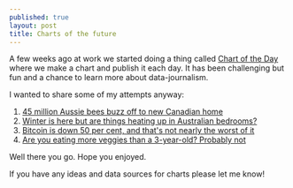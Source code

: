 ```yaml
---
published: true
layout: post
title: Charts of the future
---
```

A few weeks ago at work we started doing a thing called [Chart of the Day](http://www.abc.net.au/news/story-streams/chart-of-the-day/) where we make a chart and publish it each day. It has been challenging but fun and a chance to learn more about data-journalism.

I wanted to share some of my attempts anyway:

1. [45 million Aussie bees buzz off to new Canadian home](http://www.abc.net.au/news/2018-05-22/chart-of-the-day-45-million-aussie-beez-buzz-off-to-canada/9777318)
2. [Winter is here but are things heating up in Australian bedrooms?](http://www.abc.net.au/news/2018-06-04/winter-is-here-but-are-things-heating-up-in-australian-bedrooms/9824422)
3. [Bitcoin is down 50 per cent, and that's not nearly the worst of it](http://www.abc.net.au/news/2018-06-18/the-biggest-cryptocurrencies-are-having-a-really-bad-year/9869314)
4. [Are you eating more veggies than a 3-year-old? Probably not](http://www.abc.net.au/news/2018-07-03/chart-of-the-day-are-you-eating-your-vegetables/9925782)

Well there you go. Hope you enjoyed.

If you have any ideas and data sources for charts please let me know!